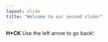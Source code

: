 ```yaml
---
layout: slide
title: "Welcome to our second slide!"
---
```

<strong>H*CK</strong>
Use the left arrow to go back!

